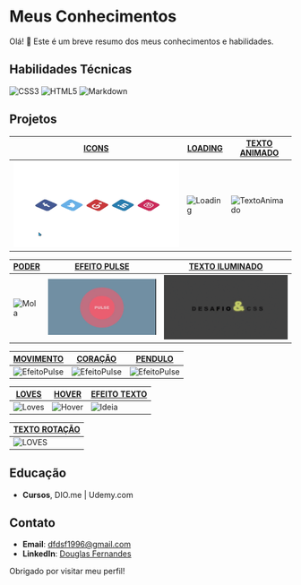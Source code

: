 # Meus Conhecimentos

Olá! 👋 Este é um breve resumo dos meus conhecimentos e habilidades.

## Habilidades Técnicas

![CSS3](https://img.shields.io/badge/CSS3-000?style=for-the-badge&logo=css3&logoColor=264CE4)
![HTML5](https://img.shields.io/badge/HTML5-000?style=for-the-badge&logo=html5)
![Markdown](https://img.shields.io/badge/Markdown-000?style=for-the-badge&logo=markdown)


## Projetos

| [ICONS](/Logos/Index.html) | [LOADING](/Loading/Index.html) | [TEXTO ANIMADO](//textoAnimado/textoAnimado.html)|
| --- | --- | ---|
|![icons](/imagens/icons.gif)| ![Loading](/imagens/loading.gif) | ![TextoAnimado](/imagens/TextoAnimado.gif)|

>

| [PODER](/AnimaçãoMola/AnimacaoMola.html) | [EFEITO PULSE](/EfeitoPulse/EfeitoPulse.html) | [TEXTO ILUMINADO](/EfeitoTexto/index.html)|
| --- | --- | --- |
| ![Mola](/imagens/Mola.gif)  | ![EfeitoPulse](/imagens/EfeitoPulse.gif) | ![TextoIluminado](/imagens/TextoIluminado.gif) |

>

| [MOVIMENTO](/QuadradoMovimento/QuadradoMovimento.html)| [CORAÇÃO](/Coração/Coracao.html) | [PENDULO](/PenduloDeNewton/Index.html) |
| --- | --- | --- |
| ![EfeitoPulse](/imagens/QuadradoMoviment.gif) | ![EfeitoPulse](/imagens/Coração.gif) | ![EfeitoPulse](/imagens/PenduloDeNewton.gif) |

>

| [LOVES](/Loves/Loves.html) | [HOVER](/Hover/hover.html) | [EFEITO TEXTO](/EfeitoTexto/index.html) |
| --- | --- | --- |
| ![Loves](/imagens/love.gif) | ![Hover](/imagens/hover.gif) | ![Ideia](/imagens/efeitoTextoIdeia.gif) |

>

| [TEXTO ROTAÇÃO](/TextoOnda/TextoOnda.html) |
| --- |
|![LOVES](/imagens/TextoRotate.gif)|

>

## Educação

- **Cursos**,  DIO.me | Udemy.com

## Contato

- **Email**: dfdsf1996@gmail.com
- **LinkedIn**: [Douglas Fernandes](https://www.linkedin.com/in/douglas-fernandes-616068287?utm_source=share&utm_campaign=share_via&utm_content=profile&utm_medium=android_app )

Obrigado por visitar meu perfil!